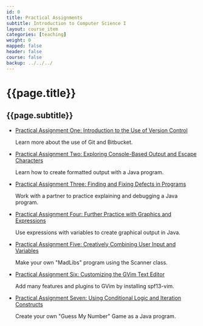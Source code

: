 ```yaml
---
id: 0
title: Practical Assignments
subtitle: Introduction to Computer Science I
layout: course_item
categories: [teaching]
weight: 0
mapped: false
header: false
course: false
backup: ../../../
---
```


# {{page.title}}

## {{page.subtitle}}

<ul>

<li><a href="{{site.baseurl}}teaching/cs111S2016/provide/practicals/practical01/cs111S2016_practical01.pdf">Practical
Assignment One: Introduction to the Use of Version Control</a> <p>Learn more about the use of Git and Bitbucket.</p>

<li><a href="{{site.baseurl}}teaching/cs111S2016/provide/practicals/practical02/cs111S2016_practical02.pdf">Practical
Assignment Two: Exploring Console-Based Output and Escape Characters</a> <p>Learn how to create formatted output with a
Java program.</p>

<li><a href="{{site.baseurl}}teaching/cs111S2016/provide/practicals/practical03/cs111S2016_practical03.pdf">Practical
Assignment Three: Finding and Fixing Defects in Programs</a> <p>Work with a partner to practice explaining and debugging
a Java program.</p>

<li><a href="{{site.baseurl}}teaching/cs111S2016/provide/practicals/practical04/cs111S2016_practical04.pdf">Practical
Assignment Four: Further Practice with Graphics and Expressions</a> <p>Use expressions with variables to create
graphical output in Java.</p>

<li><a href="{{site.baseurl}}teaching/cs111S2016/provide/practicals/practical05/cs111S2016_practical05.pdf">Practical
Assignment Five: Creatively Combining User Input and Variables</a> <p>Make your own "MadLibs" program using the Scanner
class.</p>

<li><a href="{{site.baseurl}}teaching/cs111S2016/provide/practicals/practical06/cs111S2016_practical06.pdf">Practical
Assignment Six: Customizing the GVim Text Editor</a> <p>Add many features and plugins to GVim by installing
spf13-vim.</p>

<li><a href="{{site.baseurl}}teaching/cs111S2016/provide/practicals/practical07/cs111S2016_practical07.pdf">Practical
Assignment Seven: Using Conditional Logic and Iteration Constructs</a> <p>Create your own "Guess My Number" Game as a
Java program.</p>

</ul>

